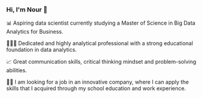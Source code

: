 ### Hi, I'm Nour 👋 


📊  Aspiring data scientist currently studying a Master of Science in Big Data Analytics for Business.

👩🏻‍💻 Dedicated and highly analytical professional with a strong educational foundation in data analytics.

📈 Great communication skills, critical thinking mindset and problem-solving abilities.

🕵️‍♀️ I  am looking for a job in an innovative company, where I can apply the skills that I acquired through my school education and work experience.
